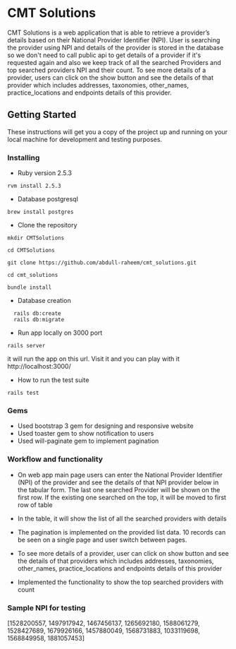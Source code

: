 # CMT Solutions

CMT Solutions is a web application that is able to retrieve a provider’s details based on their National Provider Identifier (NPI). User is searching the provider using NPI and details of the provider is stored in the database so we don't need to call public api to get details of a provider if it's requested again and also we keep track of all the searched Providers and top searched providers NPI and their count. To see more details of a provider, users can click on the show button and see the details of that provider which includes addresses, taxonomies, other_names, practice_locations and endpoints details of this provider.


## Getting Started

These instructions will get you a copy of the project up and running on your local machine for development and testing purposes.

### Installing


* Ruby version
 2.5.3

 ```
 rvm install 2.5.3
 ```
* Database
postgresql

```
brew install postgres
```


* Clone the repository


```
mkdir CMTSolutions

cd CMTSolutions

git clone https://github.com/abdull-raheem/cmt_solutions.git

cd cmt_solutions

bundle install
```

* Database creation

```
  rails db:create
  rails db:migrate
```
* Run app locally on 3000 port

```
rails server
```

it will run the app on this url. Visit it and you can play with it
http://localhost:3000/

* How to run the test suite

```
rails test
```

### Gems
- Used bootstrap 3 gem for designing and responsive website
- Used toaster gem to show notification to users
- Used will-paginate gem to implement pagination


### Workflow and functionality
- On web app main page users can enter the National Provider Identifier (NPI) of the provider and see the details of that NPI provider below in the tabular form. The last one searched Provider will be shown on the first row. If the existing one searched on the top, it will be moved to first row of table

- In the table, it will show the list of all the searched providers with details

- The pagination is implemented on the provided list data. 10 records can be seen on a single page and user switch between pages.

- To see more details of a provider, user can click on show button and see the details of that providers which includes addresses, taxonomies, other_names, practice_locations and endpoints details of this provider

- Implemented the functionality to show the top searched providers with count


### Sample NPI for testing

[1528200557, 1497917942, 1467456137, 1265692180, 1588061279, 1528427689, 1679926166, 1457880049, 1568731883, 1033119698, 1568849958, 1881057453]

